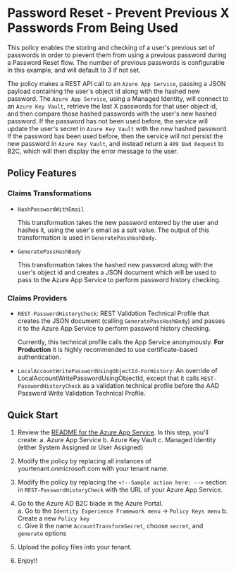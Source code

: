 # Password Reset - Prevent Previous X Passwords From Being Used

This policy enables the storing and checking of a user's previous set of passwords in order to prevent them from using a previous password during a Password Reset flow. The number of previous passwords is configurable in this example, and will default to 3 if not set.

The policy makes a REST API call to an `Azure App Service`, passing a JSON payload containing the user's object id along with the hashed new password. The `Azure App Service`, using a Managed Identity, will connect to an `Azure Key Vault`, retrieve the last X passwords for that user object id, and then compare those hashed passwords with the user's new hashed password. If the password has not been used before, the service will update the user's secret in `Azure Key Vault` with the new hashed password. If the password has been used before, then the service will not persist the new password in `Azure Key Vault`, and instead return a `409 Bad Request` to B2C, which will then display the error message to the user.

## Policy Features

### Claims Transformations

  - `HashPasswordWithEmail`

    This transformation takes the new password entered by the user and hashes it, using the user's email as a salt value. The output of this transformation is used in `GeneratePassHashBody`.

  - `GeneratePassHashBody`

    This transformation takes the hashed new password along with the user's object id and creates a JSON document which will be used to pass to the Azure App Service to perform password history checking.

### Claims Providers

  - `REST-PasswordHistoryCheck`: REST Validation Technical Profile that creates the JSON document (calling `GeneratePassHashBody`) and passes it to the Azure App Service to perform password history checking.

    Currently, this technical profile calls the App Service anonymously. **For Production** it is highly recommended to use certificate-based authentication.

  - `LocalAccountWritePasswordUsingObjectId-ForHistory`: An override of LocalAccountWritePasswordUsingObjectId, except that it calls `REST-PasswordHistoryCheck` as a validation technical profile before the AAD Password Write Validation Technical Profile.

## Quick Start


  1. Review the [README for the Azure App Service](https://github.com/azure-ad-b2c/samples/blob/master/policies/password-history/source-code/dotnet5/README.md). In this step, you'll create:
        a. Azure App Service
        b. Azure Key Vault
        c. Managed Identity (either System Assigned or User Assigned)

  2. Modify the policy by replacing all instances of yourtenant.onmicrosoft.com with your tenant name.
  
  3. Modify the policy by replacing the `<!--Sample action here: -->` section in `REST-PasswordHistoryCheck` with the URL of your Azure App Service.
  
  4. Go to the Azure AD B2C blade in the Azure Portal.  
      a. Go to the `Identity Experience Framework menu` -> `Policy Keys menu`
      b. Create a new `Policy key`  
      c. Give it the name `AccountTransformSecret`, choose `secret`, and `generate` options  

  5. Upload the policy files into your tenant.
  6. Enjoy!!

